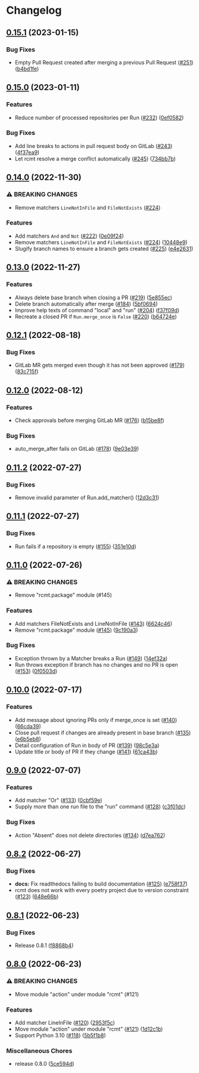 # Changelog

## [0.15.1](https://github.com/wndhydrnt/rcmt/compare/v0.15.0...v0.15.1) (2023-01-15)


### Bug Fixes

* Empty Pull Request created after merging a previous Pull Request ([#251](https://github.com/wndhydrnt/rcmt/issues/251)) ([b4bd1fe](https://github.com/wndhydrnt/rcmt/commit/b4bd1fe4cb78991a987ce792b889f3ab8cb2849f))

## [0.15.0](https://github.com/wndhydrnt/rcmt/compare/v0.14.0...v0.15.0) (2023-01-11)


### Features

* Reduce number of processed repositories per Run ([#232](https://github.com/wndhydrnt/rcmt/issues/232)) ([0ef0582](https://github.com/wndhydrnt/rcmt/commit/0ef0582a5ba08bd218273f0cb6a950cd536a1d84))


### Bug Fixes

* Add line breaks to actions in pull request body on GitLab ([#243](https://github.com/wndhydrnt/rcmt/issues/243)) ([4f37ea9](https://github.com/wndhydrnt/rcmt/commit/4f37ea97a9e4ed6f2e6f5ae4fa68b4918befbb64))
* Let rcmt resolve a merge conflict automatically ([#245](https://github.com/wndhydrnt/rcmt/issues/245)) ([734bb7b](https://github.com/wndhydrnt/rcmt/commit/734bb7b4bc9013ad5d6829ddb07da101d5f07989))

## [0.14.0](https://github.com/wndhydrnt/rcmt/compare/v0.13.0...v0.14.0) (2022-11-30)


### ⚠ BREAKING CHANGES

* Remove matchers `LineNotInFile` and `FileNotExists` ([#224](https://github.com/wndhydrnt/rcmt/issues/224))

### Features

* Add matchers `And` and `Not` ([#222](https://github.com/wndhydrnt/rcmt/issues/222)) ([0e09f24](https://github.com/wndhydrnt/rcmt/commit/0e09f2445a3f757ea660e69be0e3e8f8e3617e38))
* Remove matchers `LineNotInFile` and `FileNotExists` ([#224](https://github.com/wndhydrnt/rcmt/issues/224)) ([10448e9](https://github.com/wndhydrnt/rcmt/commit/10448e901843e470d9793730d6f4224b5768e577))
* Slugify branch names to ensure a branch gets created ([#225](https://github.com/wndhydrnt/rcmt/issues/225)) ([e4e2631](https://github.com/wndhydrnt/rcmt/commit/e4e26313d5a8384bf9a49a7a932477b40562f788))

## [0.13.0](https://github.com/wndhydrnt/rcmt/compare/v0.12.1...v0.13.0) (2022-11-27)


### Features

* Always delete base branch when closing a PR ([#219](https://github.com/wndhydrnt/rcmt/issues/219)) ([5e855ec](https://github.com/wndhydrnt/rcmt/commit/5e855ec5041e6d652d63033a914d142fc87a7ee2))
* Delete branch automatically after merge ([#184](https://github.com/wndhydrnt/rcmt/issues/184)) ([5bf0694](https://github.com/wndhydrnt/rcmt/commit/5bf0694a1c762d1a6dfa41b37bd3ad1e6e6f6aef))
* Improve help texts of command "local" and "run" ([#204](https://github.com/wndhydrnt/rcmt/issues/204)) ([f37f09d](https://github.com/wndhydrnt/rcmt/commit/f37f09d457fa0a51d6d9dcf369df949d07de62d7))
* Recreate a closed PR if `Run.merge_once` is `False` ([#220](https://github.com/wndhydrnt/rcmt/issues/220)) ([b64724e](https://github.com/wndhydrnt/rcmt/commit/b64724edca50f71bd15875fe55f523cd22c905d6))

## [0.12.1](https://github.com/wndhydrnt/rcmt/compare/v0.12.0...v0.12.1) (2022-08-18)


### Bug Fixes

* GitLab MR gets merged even though it has not been approved ([#179](https://github.com/wndhydrnt/rcmt/issues/179)) ([83c715f](https://github.com/wndhydrnt/rcmt/commit/83c715f91bc97da3825b6eeccc2ae3b0d5c0ca42))

## [0.12.0](https://github.com/wndhydrnt/rcmt/compare/v0.11.2...v0.12.0) (2022-08-12)


### Features

* Check approvals before merging GitLab MR ([#176](https://github.com/wndhydrnt/rcmt/issues/176)) ([b15be8f](https://github.com/wndhydrnt/rcmt/commit/b15be8f801888cb599a66b5fb0d2a1548cfb8849))


### Bug Fixes

* auto_merge_after fails on GitLab ([#178](https://github.com/wndhydrnt/rcmt/issues/178)) ([9e03e39](https://github.com/wndhydrnt/rcmt/commit/9e03e393d6311772e77f2f0da38b1e08649d19a3))

## [0.11.2](https://github.com/wndhydrnt/rcmt/compare/v0.11.1...v0.11.2) (2022-07-27)


### Bug Fixes

* Remove invalid parameter of Run.add_matcher() ([12d3c31](https://github.com/wndhydrnt/rcmt/commit/12d3c31cb0aa6d45833095663fc17f876b68f92b))

## [0.11.1](https://github.com/wndhydrnt/rcmt/compare/v0.11.0...v0.11.1) (2022-07-27)


### Bug Fixes

* Run fails if a repository is empty ([#155](https://github.com/wndhydrnt/rcmt/issues/155)) ([351e10d](https://github.com/wndhydrnt/rcmt/commit/351e10d2849c2be1835efd4ed6b99e5ae19d327f))

## [0.11.0](https://github.com/wndhydrnt/rcmt/compare/v0.10.0...v0.11.0) (2022-07-26)


### ⚠ BREAKING CHANGES

* Remove "rcmt.package" module (#145)

### Features

* Add matchers FileNotExists and LineNotInFile ([#143](https://github.com/wndhydrnt/rcmt/issues/143)) ([6624c46](https://github.com/wndhydrnt/rcmt/commit/6624c46966f6d5a8a6200ec39f44e0b463f542db))
* Remove "rcmt.package" module ([#145](https://github.com/wndhydrnt/rcmt/issues/145)) ([9c190a3](https://github.com/wndhydrnt/rcmt/commit/9c190a3ac8eaaa641bcaf75cf4649ff34664b32c))


### Bug Fixes

* Exception thrown by a Matcher breaks a Run ([#149](https://github.com/wndhydrnt/rcmt/issues/149)) ([14ef32a](https://github.com/wndhydrnt/rcmt/commit/14ef32ae358cb876f0f9f4d19a35a01a14eeb417))
* Run throws exception if branch has no changes and no PR is open ([#153](https://github.com/wndhydrnt/rcmt/issues/153)) ([0f0503d](https://github.com/wndhydrnt/rcmt/commit/0f0503d08b41aa01d94fb4c0ecff5a55bc790411))

## [0.10.0](https://github.com/wndhydrnt/rcmt/compare/v0.9.0...v0.10.0) (2022-07-17)


### Features

* Add message about ignoring PRs only if merge_once is set ([#140](https://github.com/wndhydrnt/rcmt/issues/140)) ([66cda39](https://github.com/wndhydrnt/rcmt/commit/66cda390e3d8306fc81edd015fb016e64a4db47e))
* Close pull request if changes are already present in base branch ([#135](https://github.com/wndhydrnt/rcmt/issues/135)) ([e6b5eb8](https://github.com/wndhydrnt/rcmt/commit/e6b5eb86281c4c7e12f51ef5cf2d8eb7d0c234d6))
* Detail configuration of Run in body of PR ([#139](https://github.com/wndhydrnt/rcmt/issues/139)) ([98c5e3a](https://github.com/wndhydrnt/rcmt/commit/98c5e3a64b9dc27a6f6e3f46b7a975f9cc74d336))
* Update title or body of PR if they change ([#141](https://github.com/wndhydrnt/rcmt/issues/141)) ([61ca43b](https://github.com/wndhydrnt/rcmt/commit/61ca43b1bc696e17ca96b9534e7e2bf269631643))

## [0.9.0](https://github.com/wndhydrnt/rcmt/compare/v0.8.2...v0.9.0) (2022-07-07)


### Features

* Add matcher "Or" ([#133](https://github.com/wndhydrnt/rcmt/issues/133)) ([0cbf59e](https://github.com/wndhydrnt/rcmt/commit/0cbf59e6927923d15cebf0bb28de0cf73d8acdc9))
* Supply more than one run file to the "run" command ([#128](https://github.com/wndhydrnt/rcmt/issues/128)) ([c3f01dc](https://github.com/wndhydrnt/rcmt/commit/c3f01dc301cfd50cff9c6100a6b87b378b6d07dd))


### Bug Fixes

* Action "Absent" does not delete directories ([#134](https://github.com/wndhydrnt/rcmt/issues/134)) ([d7ea762](https://github.com/wndhydrnt/rcmt/commit/d7ea762eb13c692996dd8ef8a0492141aa04371b))

## [0.8.2](https://github.com/wndhydrnt/rcmt/compare/v0.8.1...v0.8.2) (2022-06-27)


### Bug Fixes

* **docs:** Fix readthedocs failing to build documentation ([#125](https://github.com/wndhydrnt/rcmt/issues/125)) ([e758f37](https://github.com/wndhydrnt/rcmt/commit/e758f37eaeae026a0253bdde872273e63b858126))
* rcmt does not work with every poetry project due to version constraint ([#123](https://github.com/wndhydrnt/rcmt/issues/123)) ([648e66b](https://github.com/wndhydrnt/rcmt/commit/648e66b9246d39e39d238b7ae184a34133bb6df2))

## [0.8.1](https://github.com/wndhydrnt/rcmt/compare/v0.8.0...v0.8.1) (2022-06-23)


### Bug Fixes

* Release 0.8.1 ([f8868b4](https://github.com/wndhydrnt/rcmt/commit/f8868b4d1c85bbc57465928d928e163c882cb1ea))

## [0.8.0](https://github.com/wndhydrnt/rcmt/compare/v0.7.0...v0.8.0) (2022-06-23)


### ⚠ BREAKING CHANGES

* Move module "action" under module "rcmt" (#121)

### Features

* Add matcher LineInFile ([#120](https://github.com/wndhydrnt/rcmt/issues/120)) ([2953f5c](https://github.com/wndhydrnt/rcmt/commit/2953f5c4a3778833fb852a9780ba0858b695cb0f))
* Move module "action" under module "rcmt" ([#121](https://github.com/wndhydrnt/rcmt/issues/121)) ([1d12c1b](https://github.com/wndhydrnt/rcmt/commit/1d12c1b34c4d8ba099c1cd411e02b0c9651e2fc2))
* Support Python 3.10 ([#118](https://github.com/wndhydrnt/rcmt/issues/118)) ([5b5f1b8](https://github.com/wndhydrnt/rcmt/commit/5b5f1b8068ea78c74b845af475a198a7e8dcb90c))


### Miscellaneous Chores

* release 0.8.0 ([5ce594d](https://github.com/wndhydrnt/rcmt/commit/5ce594d9b03d12e827da77b84d7dfe4bab81a5bc))
